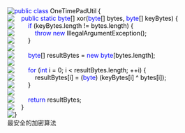 <DIV><IMG id=Codehighlighter1_28_356_Open_Image style="DISPLAY: inline" onclick="this.style.display='none'; Codehighlighter1_28_356_Open_Text.style.display='none'; Codehighlighter1_28_356_Closed_Image.style.display='inline'; Codehighlighter1_28_356_Closed_Text.style.display='inline';" src="../UploadFile/NewFile/20051224154838349.gif" align=top><IMG id=Codehighlighter1_28_356_Closed_Image style="DISPLAY: none" onclick="this.style.display='none'; Codehighlighter1_28_356_Closed_Text.style.display='none'; Codehighlighter1_28_356_Open_Image.style.display='inline'; Codehighlighter1_28_356_Open_Text.style.display='inline';" src="../UploadFile/NewFile/20051224154839288.gif" align=top><SPAN style="COLOR: #0000ff">public</SPAN><SPAN style="COLOR: #000000">&nbsp;</SPAN><SPAN style="COLOR: #0000ff">class</SPAN><SPAN style="COLOR: #000000">&nbsp;OneTimePadUtil&nbsp;</SPAN><SPAN id=Codehighlighter1_28_356_Closed_Text style="BORDER-RIGHT: #808080 1px solid; BORDER-TOP: #808080 1px solid; DISPLAY: none; BORDER-LEFT: #808080 1px solid; BORDER-BOTTOM: #808080 1px solid; BACKGROUND-COLOR: #ffffff"><IMG src="../UploadFile/NewFile/20051224154839877.gif"></SPAN><SPAN id=Codehighlighter1_28_356_Open_Text style="DISPLAY: inline"><SPAN style="COLOR: #000000">{<br/><IMG id=Codehighlighter1_87_354_Open_Image style="DISPLAY: inline" onclick="this.style.display='none'; Codehighlighter1_87_354_Open_Text.style.display='none'; Codehighlighter1_87_354_Closed_Image.style.display='inline'; Codehighlighter1_87_354_Closed_Text.style.display='inline';" src="../UploadFile/NewFile/20051224154839162.gif" align=top><IMG id=Codehighlighter1_87_354_Closed_Image style="DISPLAY: none" onclick="this.style.display='none'; Codehighlighter1_87_354_Closed_Text.style.display='none'; Codehighlighter1_87_354_Open_Image.style.display='inline'; Codehighlighter1_87_354_Open_Text.style.display='inline';" src="../UploadFile/NewFile/20051224154839839.gif" align=top>&nbsp;&nbsp;&nbsp;&nbsp;</SPAN><SPAN style="COLOR: #0000ff">public</SPAN><SPAN style="COLOR: #000000">&nbsp;</SPAN><SPAN style="COLOR: #0000ff">static</SPAN><SPAN style="COLOR: #000000">&nbsp;</SPAN><SPAN style="COLOR: #0000ff">byte</SPAN><SPAN style="COLOR: #000000">[]&nbsp;xor(</SPAN><SPAN style="COLOR: #0000ff">byte</SPAN><SPAN style="COLOR: #000000">[]&nbsp;bytes,&nbsp;</SPAN><SPAN style="COLOR: #0000ff">byte</SPAN><SPAN style="COLOR: #000000">[]&nbsp;keyBytes)&nbsp;</SPAN><SPAN id=Codehighlighter1_87_354_Closed_Text style="BORDER-RIGHT: #808080 1px solid; BORDER-TOP: #808080 1px solid; DISPLAY: none; BORDER-LEFT: #808080 1px solid; BORDER-BOTTOM: #808080 1px solid; BACKGROUND-COLOR: #ffffff"><IMG src="../UploadFile/NewFile/20051224154839877.gif"></SPAN><SPAN id=Codehighlighter1_87_354_Open_Text style="DISPLAY: inline"><SPAN style="COLOR: #000000">{<br/><IMG id=Codehighlighter1_128_173_Open_Image style="DISPLAY: inline" onclick="this.style.display='none'; Codehighlighter1_128_173_Open_Text.style.display='none'; Codehighlighter1_128_173_Closed_Image.style.display='inline'; Codehighlighter1_128_173_Closed_Text.style.display='inline';" src="../UploadFile/NewFile/20051224154839162.gif" align=top><IMG id=Codehighlighter1_128_173_Closed_Image style="DISPLAY: none" onclick="this.style.display='none'; Codehighlighter1_128_173_Closed_Text.style.display='none'; Codehighlighter1_128_173_Open_Image.style.display='inline'; Codehighlighter1_128_173_Open_Text.style.display='inline';" src="../UploadFile/NewFile/20051224154839839.gif" align=top>&nbsp;&nbsp;&nbsp;&nbsp;&nbsp;&nbsp;&nbsp;&nbsp;</SPAN><SPAN style="COLOR: #0000ff">if</SPAN><SPAN style="COLOR: #000000">&nbsp;(keyBytes.length&nbsp;</SPAN><SPAN style="COLOR: #000000">!=</SPAN><SPAN style="COLOR: #000000">&nbsp;bytes.length)&nbsp;</SPAN><SPAN id=Codehighlighter1_128_173_Closed_Text style="BORDER-RIGHT: #808080 1px solid; BORDER-TOP: #808080 1px solid; DISPLAY: none; BORDER-LEFT: #808080 1px solid; BORDER-BOTTOM: #808080 1px solid; BACKGROUND-COLOR: #ffffff"><IMG src="../UploadFile/NewFile/20051224154839877.gif"></SPAN><SPAN id=Codehighlighter1_128_173_Open_Text style="DISPLAY: inline"><SPAN style="COLOR: #000000">{<br/><IMG src="../UploadFile/NewFile/20051224154839455.gif" align=top>&nbsp;&nbsp;&nbsp;&nbsp;&nbsp;&nbsp;&nbsp;&nbsp;&nbsp;&nbsp;&nbsp;&nbsp;</SPAN><SPAN style="COLOR: #0000ff">throw</SPAN><SPAN style="COLOR: #000000">&nbsp;</SPAN><SPAN style="COLOR: #0000ff">new</SPAN><SPAN style="COLOR: #000000">&nbsp;IllegalArgumentException();<br/><IMG src="../UploadFile/NewFile/20051224154839639.gif" align=top>&nbsp;&nbsp;&nbsp;&nbsp;&nbsp;&nbsp;&nbsp;&nbsp;}</SPAN></SPAN><SPAN style="COLOR: #000000"><br/><IMG src="../UploadFile/NewFile/20051224154839455.gif" align=top><br/><IMG src="../UploadFile/NewFile/20051224154839455.gif" align=top>&nbsp;&nbsp;&nbsp;&nbsp;&nbsp;&nbsp;&nbsp;&nbsp;</SPAN><SPAN style="COLOR: #0000ff">byte</SPAN><SPAN style="COLOR: #000000">[]&nbsp;resultBytes&nbsp;</SPAN><SPAN style="COLOR: #000000">=</SPAN><SPAN style="COLOR: #000000">&nbsp;</SPAN><SPAN style="COLOR: #0000ff">new</SPAN><SPAN style="COLOR: #000000">&nbsp;</SPAN><SPAN style="COLOR: #0000ff">byte</SPAN><SPAN style="COLOR: #000000">[bytes.length];<br/><IMG src="../UploadFile/NewFile/20051224154839455.gif" align=top><br/><IMG id=Codehighlighter1_271_328_Open_Image onclick="this.style.display='none'; Codehighlighter1_271_328_Open_Text.style.display='none'; Codehighlighter1_271_328_Closed_Image.style.display='inline'; Codehighlighter1_271_328_Closed_Text.style.display='inline';" src="../UploadFile/NewFile/20051224154839162.gif" align=top><IMG id=Codehighlighter1_271_328_Closed_Image style="DISPLAY: none" onclick="this.style.display='none'; Codehighlighter1_271_328_Closed_Text.style.display='none'; Codehighlighter1_271_328_Open_Image.style.display='inline'; Codehighlighter1_271_328_Open_Text.style.display='inline';" src="../UploadFile/NewFile/20051224154839839.gif" align=top>&nbsp;&nbsp;&nbsp;&nbsp;&nbsp;&nbsp;&nbsp;&nbsp;</SPAN><SPAN style="COLOR: #0000ff">for</SPAN><SPAN style="COLOR: #000000">&nbsp;(</SPAN><SPAN style="COLOR: #0000ff">int</SPAN><SPAN style="COLOR: #000000">&nbsp;i&nbsp;</SPAN><SPAN style="COLOR: #000000">=</SPAN><SPAN style="COLOR: #000000">&nbsp;</SPAN><SPAN style="COLOR: #000000">0</SPAN><SPAN style="COLOR: #000000">;&nbsp;i&nbsp;</SPAN><SPAN style="COLOR: #000000">&lt;</SPAN><SPAN style="COLOR: #000000">&nbsp;resultBytes.length;&nbsp;</SPAN><SPAN style="COLOR: #000000">++</SPAN><SPAN style="COLOR: #000000">i)&nbsp;</SPAN><SPAN id=Codehighlighter1_271_328_Closed_Text style="BORDER-RIGHT: #808080 1px solid; BORDER-TOP: #808080 1px solid; DISPLAY: none; BORDER-LEFT: #808080 1px solid; BORDER-BOTTOM: #808080 1px solid; BACKGROUND-COLOR: #ffffff"><IMG src="../UploadFile/NewFile/20051224154839877.gif"></SPAN><SPAN id=Codehighlighter1_271_328_Open_Text><SPAN style="COLOR: #000000">{<br/><IMG src="../UploadFile/NewFile/20051224154839455.gif" align=top>&nbsp;&nbsp;&nbsp;&nbsp;&nbsp;&nbsp;&nbsp;&nbsp;&nbsp;&nbsp;&nbsp;&nbsp;resultBytes[i]&nbsp;</SPAN><SPAN style="COLOR: #000000">=</SPAN><SPAN style="COLOR: #000000">&nbsp;(</SPAN><SPAN style="COLOR: #0000ff">byte</SPAN><SPAN style="COLOR: #000000">)&nbsp;(keyBytes[i]&nbsp;</SPAN><SPAN style="COLOR: #000000">^</SPAN><SPAN style="COLOR: #000000">&nbsp;bytes[i]);<br/><IMG src="../UploadFile/NewFile/20051224154839639.gif" align=top>&nbsp;&nbsp;&nbsp;&nbsp;&nbsp;&nbsp;&nbsp;&nbsp;}</SPAN></SPAN><SPAN style="COLOR: #000000"><br/><IMG src="../UploadFile/NewFile/20051224154839455.gif" align=top><br/><IMG src="../UploadFile/NewFile/20051224154839455.gif" align=top>&nbsp;&nbsp;&nbsp;&nbsp;&nbsp;&nbsp;&nbsp;&nbsp;</SPAN><SPAN style="COLOR: #0000ff">return</SPAN><SPAN style="COLOR: #000000">&nbsp;resultBytes;<br/><IMG src="../UploadFile/NewFile/20051224154839639.gif" align=top>&nbsp;&nbsp;&nbsp;&nbsp;}</SPAN></SPAN><SPAN style="COLOR: #000000"><br/><IMG src="../UploadFile/NewFile/20051224154839764.gif" align=top>}</SPAN></SPAN></DIV>最安全的加密算法